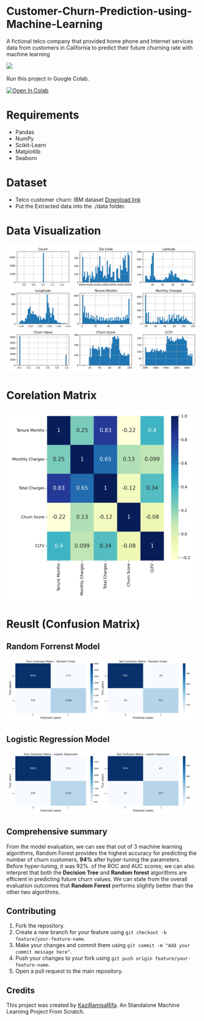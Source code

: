 # Customer-Churn-Prediction-using-Machine-Learning
A fictional telco company that provided home phone and Internet services data  from customers in California  to predict their future churning rate with machine learning

<img src="https://atrium.ai/wp-content/uploads/2021/07/What-stops-customer-churn-Having-a-centralized-data-hub-does-and-heres-why.jpeg" />

Run this project in Google Colab.

<a target="_blank" href="https://colab.research.google.com/github/https://colab.research.google.com/drive/1SPGflw2zxkKzVcB_GK75khHFiwYczD4O?usp=sharing">
  <img src="https://colab.research.google.com/assets/colab-badge.svg" alt="Open In Colab"/>
</a>

# Requirements 
- Pandas
- NumPy
- Scikit-Learn
- Matplotlib
- Seaborn

# Dataset 
- Telco customer churn: IBM dataset [Download link](https://www.kaggle.com/datasets/yeanzc/telco-customer-churn-ibm-dataset/code)
- Put the Extracted data into the ./data folder.

# Data Visualization 
![Image](images/Attribute_histogram_plots.png)

# Corelation Matrix 
![Corelation](images/correlation.png)


# Reuslt (Confusion Matrix)

## Random Forrenst Model 
![Corelation](images/Random_Forest_cm.png)

## Logistic Regression Model

![Corelation](images/Logistic_Regression_cm.png)

## Comprehensive summary 

From the model evaluation, we can see that out of 3 machine learning algorithms, Random Forest provides the highest accuracy for predicting the number of churn customers, **94%** after hyper-tuning the parameters. Before hyper-tuning, it was 92%. of the ROC and AUC scores; we can also interpret that both the **Decision Tree** and **Random forest** algorithms are efficient in predicting future churn values. We can state from the overall evaluation outcomes that **Random Forest** performs slightly better than the other two algorithms.

## Contributing

1. Fork the repository.
2. Create a new branch for your feature using `git checkout -b feature/your-feature-name`.
3. Make your changes and commit them using `git commit -m "Add your commit message here"`.
4. Push your changes to your fork using `git push origin feature/your-feature-name`.
5. Open a pull request to the main repository.

## Credits

This project was created by [KaziRamisaRifa](https://github.com/kaziramisarifa). An Standalone Machine Learning Project From Scratch.

